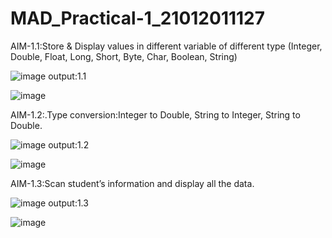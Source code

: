 # MAD_Practical-1_21012011127
AIM-1.1:Store & Display values in different variable of different type (Integer, Double, Float, Long, Short, Byte, Char, Boolean, String)

![image](https://github.com/P-21710/MAD_Practical-1_21012011127/assets/98374171/93dc21d1-4978-4d7d-8240-885d792a749d)
output:1.1

![image](https://github.com/P-21710/MAD_Practical-1_21012011127/assets/98374171/ade8e767-0daf-4377-8cc1-f0ce898af173)

AIM-1.2:.Type conversion:Integer to Double, String to Integer, String to Double.

![image](https://github.com/P-21710/MAD_Practical-1_21012011127/assets/98374171/d69cc206-8b14-49a1-9089-6365cd0d8eac)
output:1.2

![image](https://github.com/P-21710/MAD_Practical-1_21012011127/assets/98374171/472cac43-af46-4fe5-bb00-a1786d9f645a)

AIM-1.3:Scan student’s information and display all the data.

![image](https://github.com/P-21710/MAD_Practical-1_21012011127/assets/98374171/bc3cf35e-2153-46af-8862-ebd98a737a9c)
output:1.3

![image](https://github.com/P-21710/MAD_Practical-1_21012011127/assets/98374171/70f739d5-3984-4e74-bff1-67de5ba7c188)




